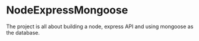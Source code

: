 # NodeExpressMongoose

The project is all about building a node, express API and using mongoose as the database.